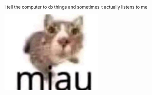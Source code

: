 i tell the computer to do things and sometimes it actually listens to me
<!--START_SECTION:update_image-->
<img src=https://raw.githubusercontent.com/sneakykestrel/sneakykestrel/main/.github/images/miau.jpg height="" width="300" align=left alt=kitty />
<!--END_SECTION:update_image-->

